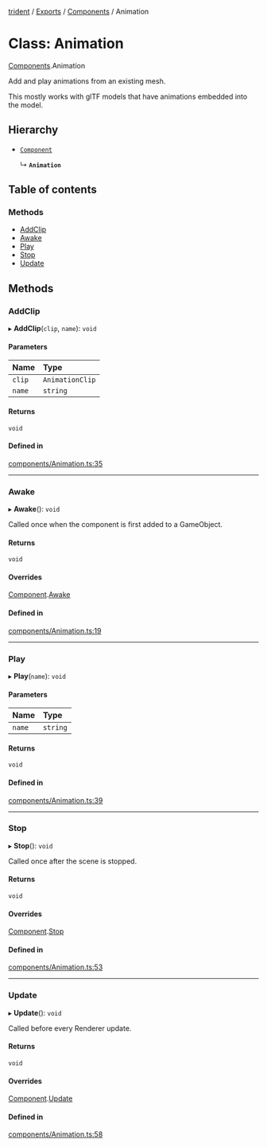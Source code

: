 [trident](../README.md) / [Exports](../modules.md) / [Components](../modules/Components.md) / Animation

# Class: Animation

[Components](../modules/Components.md).Animation

Add and play animations from an existing mesh.

This mostly works with glTF models that have animations embedded into the model.

## Hierarchy

- [`Component`](Components.Component.md)

  ↳ **`Animation`**

## Table of contents

### Methods

- [AddClip](Components.Animation.md#addclip)
- [Awake](Components.Animation.md#awake)
- [Play](Components.Animation.md#play)
- [Stop](Components.Animation.md#stop)
- [Update](Components.Animation.md#update)

## Methods

### AddClip

▸ **AddClip**(`clip`, `name`): `void`

#### Parameters

| Name | Type |
| :------ | :------ |
| `clip` | `AnimationClip` |
| `name` | `string` |

#### Returns

`void`

#### Defined in

[components/Animation.ts:35](https://github.com/AIFanatic/Trident/blob/456b6ba/src/components/Animation.ts#L35)

___

### Awake

▸ **Awake**(): `void`

Called once when the component is first added to a GameObject.

#### Returns

`void`

#### Overrides

[Component](Components.Component.md).[Awake](Components.Component.md#awake)

#### Defined in

[components/Animation.ts:19](https://github.com/AIFanatic/Trident/blob/456b6ba/src/components/Animation.ts#L19)

___

### Play

▸ **Play**(`name`): `void`

#### Parameters

| Name | Type |
| :------ | :------ |
| `name` | `string` |

#### Returns

`void`

#### Defined in

[components/Animation.ts:39](https://github.com/AIFanatic/Trident/blob/456b6ba/src/components/Animation.ts#L39)

___

### Stop

▸ **Stop**(): `void`

Called once after the scene is stopped.

#### Returns

`void`

#### Overrides

[Component](Components.Component.md).[Stop](Components.Component.md#stop)

#### Defined in

[components/Animation.ts:53](https://github.com/AIFanatic/Trident/blob/456b6ba/src/components/Animation.ts#L53)

___

### Update

▸ **Update**(): `void`

Called before every Renderer update.

#### Returns

`void`

#### Overrides

[Component](Components.Component.md).[Update](Components.Component.md#update)

#### Defined in

[components/Animation.ts:58](https://github.com/AIFanatic/Trident/blob/456b6ba/src/components/Animation.ts#L58)
